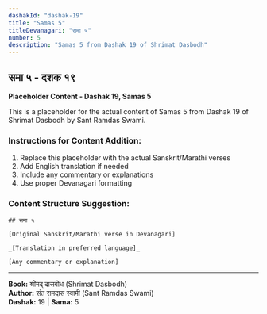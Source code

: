 ```yaml
---
dashakId: "dashak-19"
title: "Samas 5"
titleDevanagari: "समा ५"
number: 5
description: "Samas 5 from Dashak 19 of Shrimat Dasbodh"
---
```


## समा ५ - दशक १९

<!-- TODO: Add the actual Sanskrit/Marathi content here -->

**Placeholder Content - Dashak 19, Samas 5**

This is a placeholder for the actual content of Samas 5 from Dashak 19 of Shrimat Dasbodh by Sant Ramdas Swami.

### Instructions for Content Addition:
1. Replace this placeholder with the actual Sanskrit/Marathi verses
2. Add English translation if needed
3. Include any commentary or explanations
4. Use proper Devanagari formatting

### Content Structure Suggestion:
```
## समा ५

[Original Sanskrit/Marathi verse in Devanagari]

_[Translation in preferred language]_

[Any commentary or explanation]
```

---
**Book:** श्रीमद् दासबोध (Shrimat Dasbodh)  
**Author:** संत रामदास स्वामी (Sant Ramdas Swami)  
**Dashak:** 19 | **Sama:** 5
